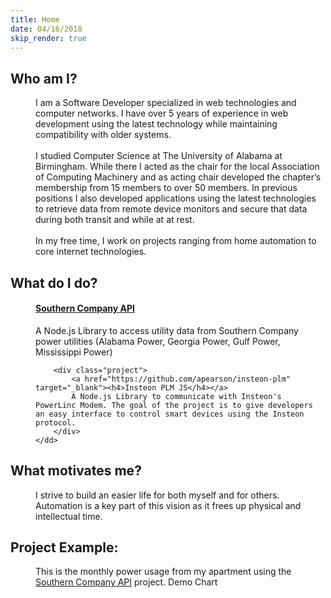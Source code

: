 ```yaml
---
title: Home
date: 04/16/2018
skip_render: true
---
```


<dl>
	<dt><h2>Who am I?</h2></dt>
	<dd>
		I am a Software Developer specialized in web technologies and computer networks. I have over 5 years of experience in web development using the latest technology while maintaining compatibility with older systems.<br/><br/>
		I studied Computer Science at The University of Alabama at Birmingham. While there I acted as the chair for the local Association of Computing Machinery and as acting chair developed the chapter’s membership from 15 members to over 50 members. In previous positions I also developed applications using the latest technologies to retrieve data from remote device monitors and secure that data during both transit and while at at rest.<br/><br/>
		In my free time, I work on projects ranging from home automation to core internet technologies.
	</dd>
</dl>

<dl>
	<dt><h2>What do I do?</h2></dt>
	<dd>
		<div class="project">
			<a href="https://github.com/apearson/southern-company-api" target="_blank"><h4>Southern Company API</h4></a>
			A Node.js Library to access utility data from Southern Company power utilities (Alabama Power, Georgia Power, Gulf Power, Mississippi Power)
		</div>

		<div class="project">
			<a href="https://github.com/apearson/insteon-plm" target="_blank"><h4>Insteon PLM JS</h4></a>
			A Node.js Library to communicate with Insteon's PowerLinc Modem. The goal of the project is to give developers an easy interface to control smart devices using the Insteon protocol.
		</div>
	</dd>
</dl>

<dl>
	<dt><h2>What motivates me?</h2></dt>
	<dd>
		I strive to build an easier life for both myself and for others.  Automation is a key part of this vision as it frees up physical and intellectual time.
	</dd>
</dl>

<dl>
	<dt><h2>Project Example:</h2></dt>
	<dd>
		This is the monthly power usage from my apartment using the <a href="https://github.com/apearson/southern-company-api" target="_blank">Southern Company API</a> project.
		<canvas>Demo Chart</canvas>
	</dd>
</dl>

<!-- Scripts -->
<script async src="/dist/bundle.js"></script>